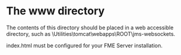 The www directory
=================

The contents of this directory should be placed in a web accessible directory,
such as <FMEServer>\Utilities\tomcat\webapps\ROOT\jms-websockets.

index.html must be configured for your FME Server installation.